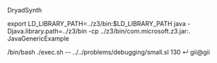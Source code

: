 DryadSynth

export LD_LIBRARY_PATH=../z3/bin:$LD_LIBRARY_PATH
java -Djava.library.path=../z3/bin -cp ../z3/bin/com.microsoft.z3.jar:. JavaGenericExample


/bin/bash ./exec.sh -- ../../problems/debugging/small.sl                                                                                                                                                                                                                   130 ↵ gii@gii

